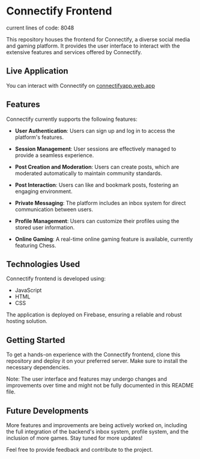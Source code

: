 # Connectify Frontend

current lines of code: 8048

This repository houses the frontend for Connectify, a diverse social media and gaming platform. It provides the user interface to interact with the extensive features and services offered by Connectify.

## Live Application

You can interact with Connectify on [connectifyapp.web.app](https://connectifyapp.web.app)

## Features

Connectify currently supports the following features:

- **User Authentication**: Users can sign up and log in to access the platform's features.

- **Session Management**: User sessions are effectively managed to provide a seamless experience.

- **Post Creation and Moderation**: Users can create posts, which are moderated automatically to maintain community standards.

- **Post Interaction**: Users can like and bookmark posts, fostering an engaging environment.

- **Private Messaging**: The platform includes an inbox system for direct communication between users.

- **Profile Management**: Users can customize their profiles using the stored user information.

- **Online Gaming**: A real-time online gaming feature is available, currently featuring Chess.

## Technologies Used

Connectify frontend is developed using:

- JavaScript
- HTML
- CSS

The application is deployed on Firebase, ensuring a reliable and robust hosting solution.

## Getting Started

To get a hands-on experience with the Connectify frontend, clone this repository and deploy it on your preferred server. Make sure to install the necessary dependencies.

Note: The user interface and features may undergo changes and improvements over time and might not be fully documented in this README file.

## Future Developments

More features and improvements are being actively worked on, including the full integration of the backend's inbox system, profile system, and the inclusion of more games. Stay tuned for more updates!

Feel free to provide feedback and contribute to the project.
